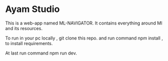 # Ayam Studio

This is a web-app named ML-NAVIGATOR.
It contains everything around Ml and its resources.

To run in your pc locally , git clone this repo.
and run command npm install , to install requirements.

At last run command npm run dev.




